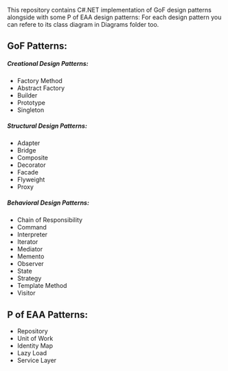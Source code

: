This repository contains C#.NET implementation of GoF design patterns alongside with some P of EAA design patterns: For each design pattern you can refere to its class diagram in Diagrams folder too.

## GoF Patterns:

##### Creational Design Patterns:
 - Factory Method
 - Abstract Factory
 - Builder
 - Prototype
 - Singleton

##### Structural Design Patterns:
 - Adapter
 - Bridge
 - Composite
 - Decorator
 - Facade
 - Flyweight
 - Proxy

##### Behavioral Design Patterns:
 - Chain of Responsibility
 - Command
 - Interpreter
 - Iterator
 - Mediator
 - Memento
 - Observer
 - State
 - Strategy
 - Template Method
 - Visitor

## P of EAA Patterns:
 - Repository
 - Unit of Work
 - Identity Map
 - Lazy Load
 - Service Layer
